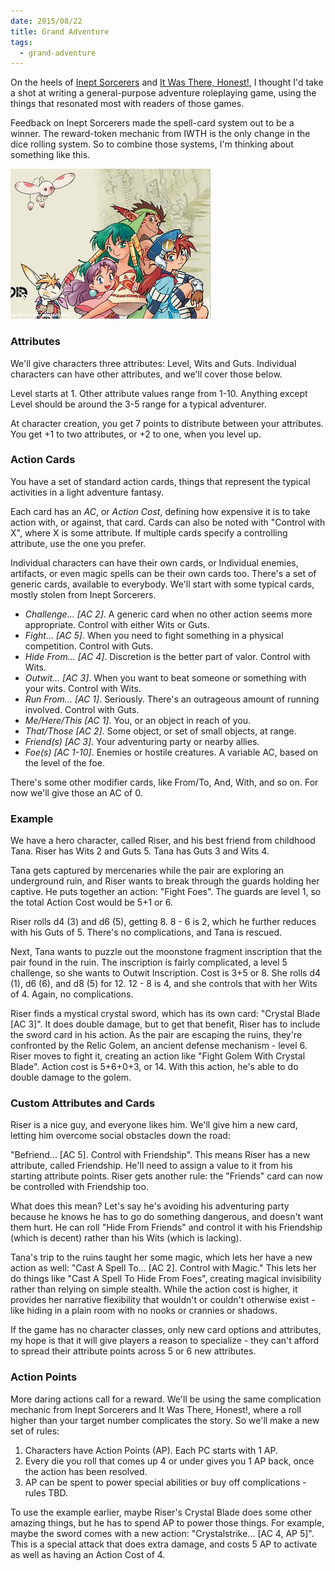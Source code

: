 ```yaml
---
date: 2015/08/22
title: Grand Adventure
tags:
  - grand-adventure
---
```


On the heels of [Inept Sorcerers] and [It Was There, Honest!], I thought
I'd take a shot at writing a general-purpose adventure roleplaying game,
using the things that resonated most with readers of those games.

<!-- more -->

Feedback on Inept Sorcerers made the spell-card system out to be a winner.
The reward-token mechanic from IWTH is the only change in the dice rolling
system. So to combine those systems, I'm thinking about something like this.

![Grandia Cast](/assets/grandia1_cast.jpg)

### Attributes

We'll give characters three attributes: Level, Wits and Guts.
Individual characters can have other attributes, and we'll cover those below.

Level starts at 1. Other attribute values range from 1-10.
Anything except Level should be around the 3-5 range for a typical adventurer.

At character creation, you get 7 points to distribute between your
attributes.
You get +1 to two attributes, or +2 to one, when you level up.

### Action Cards

You have a set of standard action cards, things that represent the typical
activities in a light adventure fantasy.

Each card has an *AC*, or *Action Cost*, defining how expensive
it is to take action with, or against, that card.
Cards can also be noted with "Control with X", where X is some
attribute. If multiple cards specify a controlling attribute,
use the one you prefer.

Individual characters can have their own cards, or Individual
enemies, artifacts, or even magic spells can be their own cards too.
There's a set of generic cards, available to everybody.
We'll start with some typical cards, mostly stolen from Inept Sorcerers.

* *Challenge... [AC 2]*. A generic card when no other action seems
more appropriate. Control with either Wits or Guts.
* *Fight... [AC 5]*. When you need to fight something in a physical competition. Control with Guts.
* *Hide From... [AC 4]*. Discretion is the better part of valor. Control with Wits.
* *Outwit... [AC 3]*. When you want to beat someone or something with your wits. Control with Wits.
* *Run From... [AC 1]*. Seriously. There's an outrageous amount of running involved. Control with Guts.
* *Me/Here/This [AC 1]*. You, or an object in reach of you.
* *That/Those [AC 2]*. Some object, or set of small objects, at range.
* *Friend(s) [AC 3]*. Your adventuring party or nearby allies.
* *Foe(s) [AC 1-10]*. Enemies or hostile creatures. A variable AC, based on
the level of the foe.

There's some other modifier cards, like From/To, And, With, and so on.
For now we'll give those an AC of 0.

### Example

We have a hero character, called Riser, and his best friend from childhood
Tana. Riser has Wits 2 and Guts 5. Tana has Guts 3 and Wits 4.

Tana gets captured by mercenaries while the pair are exploring an
underground ruin, and Riser wants to break through the guards holding
her captive. He puts together an action: "Fight Foes". The guards are level 1,
so the total Action Cost would be 5+1 or 6.

Riser rolls d4 (3) and d6 (5), getting 8. 8 - 6 is 2, which he further
reduces with his Guts of 5. There's no complications, and Tana is rescued.

Next, Tana wants to puzzle out the moonstone fragment inscription that the
pair found in the ruin. The inscription is fairly complicated, a level 5
challenge, so she wants to Outwit Inscription. Cost is 3+5 or 8.
She rolls d4 (1), d6 (6), and d8 (5) for 12. 12 - 8 is 4, and she
controls that with her Wits of 4. Again, no complications.

Riser finds a mystical crystal sword, which has its own card:
"Crystal Blade [AC 3]".
It does double damage, but to get that benefit, Riser has to include
the sword card in his action.
As the pair are escaping the ruins, they're confronted by the
Relic Golem, an ancient defense mechanism - level 6. Riser moves to fight it,
creating an action like "Fight Golem With Crystal Blade". Action cost
is 5+6+0+3, or 14. With this action, he's able to do double damage to the
golem.

### Custom Attributes and Cards

Riser is a nice guy, and everyone likes him. We'll give him a new card,
letting him overcome social obstacles down the road:

"Befriend... [AC 5]. Control with Friendship". This means Riser has a new
attribute, called Friendship. He'll need to assign a value to it from
his starting attribute points. Riser gets another rule: the "Friends" card
can now be controlled with Friendship too.

What does this mean? Let's say he's avoiding his adventuring party because
he knows he has to go do something dangerous, and doesn't want them hurt.
He can roll "Hide From Friends" and control it with his Friendship (which
is decent) rather than his Wits (which is lacking).

Tana's trip to the ruins taught her some magic, which lets her have a new
action as well: "Cast A Spell To... [AC 2]. Control with Magic."
This lets her do things like "Cast A Spell To Hide From Foes", creating
magical invisibility rather than relying on simple stealth.
While the action cost is higher, it provides her narrative flexibility
that wouldn't or couldn't otherwise exist - like hiding in a plain
room with no nooks or crannies or shadows.

If the game has no character classes, only new card options and
attributes, my hope is that it will give players a reason to specialize -
they can't afford to spread their attribute points across 5 or 6
new attributes.

### Action Points

More daring actions call for a reward. We'll be using the same complication
mechanic from Inept Sorcerers and It Was There, Honest!, where a roll
higher than your target number complicates the story. So we'll make
a new set of rules:

1. Characters have Action Points (AP). Each PC starts with 1 AP.
2. Every die you roll that comes up 4 or under gives you 1 AP back, once the action has been resolved.
3. AP can be spent to power special abilities or buy off complications - rules TBD.

To use the example earlier, maybe Riser's Crystal Blade does some other
amazing things, but he has to spend AP to power those things. For example,
maybe the sword comes with a new action: "Crystalstrike... [AC 4, AP 5]".
This is a special attack that does extra damage,
and costs 5 AP to activate as well as having an Action Cost of 4.

[Inept Sorcerers]: http://peppermile.com/inept-sorcerers.html
[It Was There, Honest!]: /2015/07/08/it-was-there-honest/
